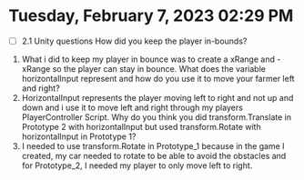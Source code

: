 # Tuesday, February  7, 2023 02:29 PM
- [ ] 2.1 Unity questions
How did you keep the player in-bounds?
1. What i did to keep my player in bounce was to create a xRange and -xRange so the player can stay in bounce.
What does the variable horizontalInput represent and how do you use it to move your farmer left and right?
2. HorizontalInput represents the player moving left to right and not up and down and i use it to move left and right through my players PlayerController Script.
Why do you think you did transform.Translate in Prototype 2 with horizontalInput but used transform.Rotate with horizontalInput in Prototype 1?
3. I needed to use transform.Rotate in Prototype_1 because in the game I created, my car needed to rotate to be able to avoid the obstacles and for Prototype_2, I needed my player to only move left to right.
